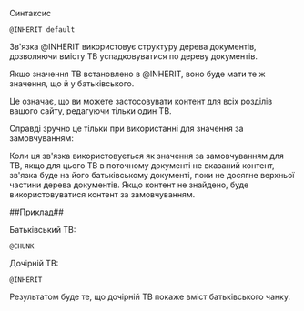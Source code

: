 Синтаксис
```
@INHERIT default
```
Зв'язка @INHERIT використовує структуру дерева документів, дозволяючи вмісту ТВ успадковуватися по дереву документів.

Якщо значення ТВ встановлено в @INHERIT, воно буде мати те ж значення, що й у батьківського.

Це означає, що ви можете застосовувати контент для всіх розділів вашого сайту, редагуючи тільки один ТВ.

Справді зручно це тільки при використанні для значення за замовчуванням:

Коли ця зв'язка використовується як значення за замовчуванням для ТВ, якщо для цього ТВ в поточному документі не вказаний контент, зв'язка буде на його батьківському документі, поки не досягне верхньої частини дерева документів. Якщо контент не знайдено, буде використовуватися контент за замовчуванням.



##Приклад##

Батьківський ТВ:
```
@CHUNK
```
Дочірній ТВ:
```
@INHERIT
```
Результатом буде те, що  дочірній ТВ покаже вміст батьківського чанку.
